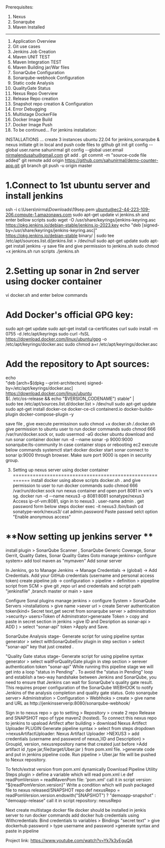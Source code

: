 Prerequisites:
1. Nexus 
2. Sonarqube
3. Maven Installed

------------------------------------------------------------
1. Application Overview
2. Git use cases
3. Jenkins Job Creation 
4. Maven UNIT TEST
5. Maven Integration TEST
6. Maven Building jar/War files
7. SonarQube Configuration
8. Sonarqube-webhook Configuration 
9. Static code Analysis 
10. QualityGate Status  
11. Nexus Repo Overview
12. Release Repo creation 
13. Snapshot repo creation  & Configuration
14. Error Debugging
15. Multistage DockerFile 
16. Docker Image Build
17. Docker Image Push
18. To be continued...
For jenkins installation:

INSTALLATIONS ...
create 3 instances ubuntu 22.04 for jenkins,sonarqube & nexus
initiate git in local and push code files to github
   git init
   git config --global user.name sahunirmal
   git config --global user.email nirmalendusahu@gmail.com
   git add .
   git commit -m "source-code file added"
   git remote add origin https://github.com/sahunirmal/demo-counter-app.git
   git branch
   git push -u origin master
   
1.Connect to 1st ubuntu server and install jenkins
==================================================
   ssh -i c:\Users\nirma\Downloads\19sep.pem ubuntu@ec2-44-223-109-206.compute-1.amazonaws.com
   sudo apt-get update
vi jenkins.sh  and enter  bellow scripts
   sudo wget -O /usr/share/keyrings/jenkins-keyring.asc \
   https://pkg.jenkins.io/debian-stable/jenkins.io-2023.key
   echo "deb [signed-by=/usr/share/keyrings/jenkins-keyring.asc]" \
   https://pkg.jenkins.io/debian-stable binary/ | sudo tee \
   /etc/apt/sources.list.d/jenkins.list > /dev/null
   sudo apt-get update
   sudo apt-get install jenkins -y
save file and give permission to jenkins.sh
   sudo chmod +x jenkins.sh
run scripts
   ./jenkins.sh
   
2.Setting up sonar  in 2nd server using docker container
================================================================================
   vi docker.sh    and enter below commands

   # Add Docker's official GPG key:
sudo apt-get update
sudo apt-get install ca-certificates curl
sudo install -m 0755 -d /etc/apt/keyrings
sudo curl -fsSL https://download.docker.com/linux/ubuntu/gpg -o /etc/apt/keyrings/docker.asc
sudo chmod a+r /etc/apt/keyrings/docker.asc
# Add the repository to Apt sources:
echo \
  "deb [arch=$(dpkg --print-architecture) signed-by=/etc/apt/keyrings/docker.asc] https://download.docker.com/linux/ubuntu \
  $(. /etc/os-release && echo "$VERSION_CODENAME") stable" | \
  sudo tee /etc/apt/sources.list.d/docker.list > /dev/null
sudo apt-get update
sudo apt-get install docker-ce docker-ce-cli containerd.io docker-buildx-plugin docker-compose-plugin -y

save file , give execute permissinon 
   sudo chmod +x docker.sh
   /.docker.sh
give permission to ubuntu user to run docker commands
   sudo chmod 666 /var/run/docker.sock
   or,
   sudo usermod -aG docker ubuntu
download and run sonar container 
   docker run -d --name sonar -p 9000:9000 sonarqube:lts-community
In case container stops or rebooting ec2 execute below commands
    systemctl start docker
    docker start sonar
connect to sonar ip:9000 through browser. Make sure port 9000 is open in security group.    

3. Setting up nexus server using docker container
=========================================================
install docker using above scripts docker.sh . and give permission to user to run docker commands
    sudo chmod 666 /var/run/docker.sock
run nexus container and open port 8081 in vm's sg.
    docker run -d --name nexus3 -p 8081:8081 sonatype/nexus3
Access ip-of-vm:8081, sign in to nexus3 . user-name admin . get password form below steps
    docker exec -it nexus3 /bin/bash
    cd sonatype-work/nexus3/
    cat admin.password
Paste passwd selct option "Enable anonymous access"

**Now setting up jenkins server **
===========================================
install plugin > SonarQube Scanner , SonarQube Generic Coverage, Sonar Gerrit, Quality Gates, Sonar Quality Gates
Goto manage jenkins> configure system> add tool maven as "mymaven"
Add sonar server 

In Jenkins, go to Manage Jenkins -> Manage Credentials -> (global) -> Add Credentials.
Add your GitHub credentials (username and personal access token)
create pipeline job -> configuration > pipeline > definition > pipepline script from SCM > give git ,repo url and credentials and script path "jenkinsfile" ,branch master or main > save

Configure Sonal plugins
manage jenkins > configure System > SonarQube Servers >installations > give name >sever url > create Server authentication token(kind= Secret text,get secret from sonarqube server > adminsitration >security> users>Token of Adminstrator>generaate Token > copy and paste in secret section in jenkins >give ID and Desription as sonar-api > ADD ) > select "sonar-api" token >Apply and Save.

SonarQube Analysis stage-
Generate script for using pipeline syntax generator > select withSonarQubeEnv plugin in step section > select "sonar-api" key that just created .

"Quality Gate status stage-
Generate script for using pipeline syntax generator > select waitForQualityGate  plugin in step section > serever authentication token "sonar-api" 
While running this pipeline stage we will get into a loop "status in Pending" . To avoid the "status in Pending" loop and establish a two-way handshake between Jenkins and SonarQube, you need to ensure that Jenkins can wait for SonarQube's quality gate result. This requires proper configuration of the SonarQube WEBHOOK to notify Jenkins of the analysis completion and quality gate status.
Goto sonarqube server> Administration > Configuration > Webhhoks > create > give name and URL as http://jenkinsserverip:8080/sonarqube-webhook/  

Sign in to nexus repo > go to setting > Repository > create  2 repo Release and SNAPSHOT repo of type maven2 (hosted).
To connect this nexus repo to jenkins to upaload Artifect after building > download  Nexus Artifect Uploader PLUGIN
Generate pipeline syntax > select from steps dropdown >nexusArtifactUploader: Nexus Artifact Uploader >NEXUS3 > add credentials (username and password of nexus,)ID and Description) > Groupid, version, nexusrepository name that created just before >Add artifact id ,type jar,file(target/Uber.jar ) from pom.xml file. >generate code and put in jenkins pipeline code. Run pipeline > Uber.jar file will be pushed to Nexux repository.

To fetch/extrat version from pom.xml dynamically 
Download Pipeline Utility Steps plugin > define a variable which will read pom.xml i.e 
def readPomVersion = readMavenPom file: 'pom.xml'    call it in script
version: "${readPomVersion.version}"
Write a condition which will push packaged file to nexus released/SNAPSHOT repo
def nexusRepo = readPomVersion.version.endswith("SNAPSHOT") ? "demoapp-snapshot" : "demoapp-release"      call it in script
repository: nexusRepo

Next create multistage docker file
docker should be installed in jenkis server to run docker commands
add docker hub credentials using Withcredentials: Bind credentials to variables > Bindings "secret text"  > give dockerhub password > type username and password >generate syntax and paste in pipeline

Project link: https://www.youtube.com/watch?v=Yk7k3yEguQA











    
    
    


   

   
   
   

